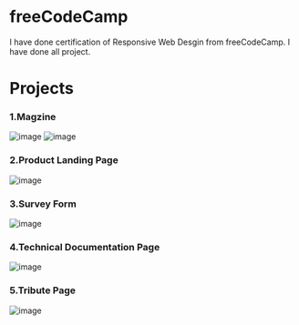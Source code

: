 # freeCodeCamp
I have done certification of Responsive Web Desgin from freeCodeCamp.
I have done all project.

# Projects 

### 1.Magzine

![image](https://user-images.githubusercontent.com/95537899/215329429-a75dfb5d-1daa-40e9-8104-34704f7b662b.png)
![image](https://user-images.githubusercontent.com/95537899/215329462-960332e2-218a-46a1-b8cf-b5bbc397b35f.png)

### 2.Product Landing Page

![image](https://user-images.githubusercontent.com/95537899/215329660-6b871875-33e7-4d0f-99c3-36d294f03dd5.png)

### 3.Survey Form

![image](https://user-images.githubusercontent.com/95537899/215329698-368905f3-150b-4b45-915d-10be945300c3.png)

### 4.Technical Documentation Page

![image](https://user-images.githubusercontent.com/95537899/215329805-3300ed9d-a228-43ec-9655-a73646f6fb54.png)

### 5.Tribute Page

![image](https://user-images.githubusercontent.com/95537899/215329844-f54f18bb-28ec-437d-a87d-f1510fc7c2fa.png)
